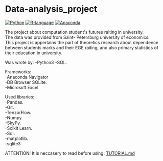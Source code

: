 # Data-analysis_project
[![Python](https://img.shields.io/badge/python-3.6.5-blue.svg)](https://www.python.org/)
[![R-language](https://img.shields.io/badge/R-studio_v3-purple.svg)](https://www.r-project.org) 
[![Anaconda](https://img.shields.io/badge/Anaconda-3.0-green.svg)](https://www.anaconda.com/distribution/)


The project about computation student's futures raiting in university.  
The data was provided from Saint- Petersburg university of economics.
This project is appertains the part of theoretics research about dependence between students marks and their EGE raiting, and also primary statistics of their education in university.  

Was wrote by: 
-Python3
-SQL.

Frameworks:  
-Anaconda Navigator  
-DB Browser SQLite.   
-Microsoft Excel.    

Used libraries:  
-Pandas.   
-Git.   
-TenzorFlow.   
-Numpy.   
-SkyPy.   
-Scikit Learn.   
-Sql.   
-matplotlib.   
-sqlite3

ATTENTION! It is neccasery to read before using: [TUTORIAL.md]

[TUTORIAL.md]:https://github.com/Kiri28/Data-analysis_project/blob/master/Docs/1_TUTORIAL.md

